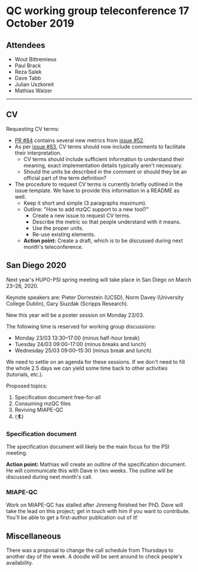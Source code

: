 # QC working group teleconference 17 October 2019

## Attendees

- Wout Bittremieux
- Paul Brack
- Reza Salek
- Dave Tabb
- Julian Uszkoreit
- Mathias Walzer

---

## CV

Requesting CV terms:

- [PR #84](https://github.com/HUPO-PSI/mzQC/pull/84) contains several new metrics from [issue #52](https://github.com/HUPO-PSI/mzQC/issues/52).
- As per [issue #83](https://github.com/HUPO-PSI/mzQC/issues/83), CV terms should now include comments to facilitate their interpretation.
	- CV terms should include sufficient information to understand their meaning, exact implementation details typically aren't necessary.
	- Should the units be described in the comment or should they be an official part of the term definition?
- The procedure to request CV terms is currently briefly outlined in the issue template. We have to provide this information in a README as well.
	- Keep it short and simple (3 paragraphs maximum).
	- Outline: "How to add mzQC support to a new tool?"
		- Create a new issue to request CV terms.
		- Describe the metric so that people understand with it means.
		- Use the proper units.
		- Re-use existing elements.
	- **Action point:** Create a draft, which is to be discussed during next month's teleconference.

## San Diego 2020

Next year's HUPO-PSI spring meeting will take place in San Diego on March 23–26, 2020.

Keynote speakers are: Pieter Dorrestein (UCSD), Norm Davey (University College Dublin), Gary Siuzdak (Scripps Research).

New this year will be a poster session on Monday 23/03.

The following time is reserved for working group discussions:

- Monday 23/03 13:30–17:00 (minus half-hour break)
- Tuesday 24/03 09:00–17:00 (minus breaks and lunch)
- Wednesday 25/03 09:00–15:30 (minus break and lunch)

We need to settle on an agenda for these sessions. If we don't need to fill the whole 2.5 days we can yield some time back to other activities (tutorials, etc.).

Proposed topics:

1. Specification document free-for-all
2. Consuming mzQC files
3. Reviving MIAPE-QC
4. (🏄)

### Specification document

The specification document will likely be the main focus for the PSI meeting.

**Action point:** Mathias will create an outline of the specification document. He will communicate this with Dave in two weeks. The outline will be discussed during next month's call.

### MIAPE-QC

Work on MIAPE-QC has stalled after Jinmeng finished her PhD. Dave will take the lead on this project; get in touch with him if you want to contribute. You'll be able to get a first-author publication out of it!

## Miscellaneous

There was a proposal to change the call schedule from Thursdays to another day of the week. A doodle will be sent around to check people's availability.
